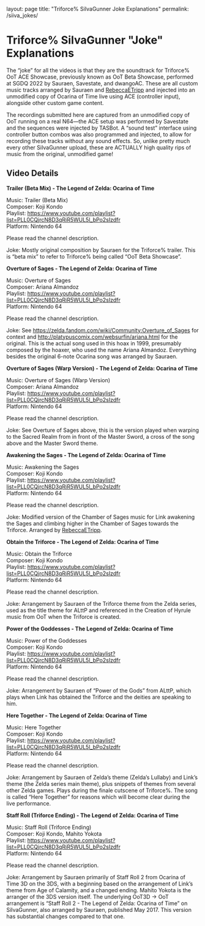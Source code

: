 layout: page
title: "Triforce% SiIvaGunner Joke Explanations"
permalink: /siiva_jokes/


# Triforce% SiIvaGunner "Joke" Explanations

The “joke” for all the videos is that they are the soundtrack for Triforce% OoT ACE Showcase,
previously known as OoT Beta Showcase, performed at SGDQ 2022 by Sauraen, Savestate, and
dwangoAC. These are all custom music tracks arranged by Sauraen and 
[RebeccaETripp](https://www.youtube.com/rebeccaetripp) and
injected into an unmodified copy of Ocarina of Time live using ACE (controller input),
alongside other custom game content.

The recordings submitted here are captured from an unmodified copy of OoT running on a
real N64—the ACE setup was performed by Savestate and the sequences were injected by TASBot.
A “sound test” interface using controller button combos was also programmed and injected,
to allow for recording these tracks without any sound effects. So, unlike pretty much every
other SiIvaGunner upload, these are ACTUALLY high quality rips of music from the original,
unmodified game!


## Video Details

**Trailer (Beta Mix) - The Legend of Zelda: Ocarina of Time**

Music: Trailer (Beta Mix) \
Composer: Koji Kondo \
Playlist: https://www.youtube.com/playlist?list=PLL0CQjrcN8D3qRiR5WUL5l_bPo2sIzdfr \
Platform: Nintendo 64

Please read the channel description.

Joke: Mostly original composition by Sauraen for the Triforce% trailer.
This is “beta mix” to refer to Triforce% being called “OoT Beta Showcase”.

**Overture of Sages - The Legend of Zelda: Ocarina of Time**

Music: Overture of Sages \
Composer: Ariana Almandoz \
Playlist: https://www.youtube.com/playlist?list=PLL0CQjrcN8D3qRiR5WUL5l_bPo2sIzdfr \
Platform: Nintendo 64

Please read the channel description.

Joke: See https://zelda.fandom.com/wiki/Community:Overture_of_Sages for context
and http://platypuscomix.com/websurfin/ariana.html for the original. This is the
actual song used in this hoax in 1999, presumably composed by the hoaxer, who
used the name Ariana Almandoz. Everything besides the original 6-note Ocarina
song was arranged by Sauraen.

**Overture of Sages (Warp Version) - The Legend of Zelda: Ocarina of Time**

Music: Overture of Sages (Warp Version) \
Composer: Ariana Almandoz \
Playlist: https://www.youtube.com/playlist?list=PLL0CQjrcN8D3qRiR5WUL5l_bPo2sIzdfr \
Platform: Nintendo 64

Please read the channel description.

Joke: See Overture of Sages above, this is the version played when warping to
the Sacred Realm from in front of the Master Sword, a cross of the song above
and the Master Sword theme.

**Awakening the Sages - The Legend of Zelda: Ocarina of Time**

Music: Awakening the Sages \
Composer: Koji Kondo \
Playlist: https://www.youtube.com/playlist?list=PLL0CQjrcN8D3qRiR5WUL5l_bPo2sIzdfr \
Platform: Nintendo 64

Please read the channel description.

Joke: Modified version of the Chamber of Sages music for Link awakening the Sages
and climbing higher in the Chamber of Sages towards the Triforce. Arranged by
[RebeccaETripp](https://www.youtube.com/rebeccaetripp).

**Obtain the Triforce - The Legend of Zelda: Ocarina of Time**

Music: Obtain the Triforce \
Composer: Koji Kondo \
Playlist: https://www.youtube.com/playlist?list=PLL0CQjrcN8D3qRiR5WUL5l_bPo2sIzdfr \
Platform: Nintendo 64

Please read the channel description.

Joke: Arrangement by Sauraen of the Triforce theme from the Zelda series, used as
the title theme for ALttP and referenced in the Creation of Hyrule music from OoT
when the Triforce is created.

**Power of the Goddesses - The Legend of Zelda: Ocarina of Time**

Music: Power of the Goddesses \
Composer: Koji Kondo \
Playlist: https://www.youtube.com/playlist?list=PLL0CQjrcN8D3qRiR5WUL5l_bPo2sIzdfr \
Platform: Nintendo 64

Please read the channel description.

Joke: Arrangement by Sauraen of “Power of the Gods” from ALttP, which plays when
Link has obtained the Triforce and the deities are speaking to him.

**Here Together - The Legend of Zelda: Ocarina of Time**

Music: Here Together \
Composer: Koji Kondo \
Playlist: https://www.youtube.com/playlist?list=PLL0CQjrcN8D3qRiR5WUL5l_bPo2sIzdfr \
Platform: Nintendo 64

Please read the channel description.

Joke: Arrangement by Sauraen of Zelda’s theme (Zelda’s Lullaby) and Link’s theme
(the Zelda series main theme), plus snippets of themes from several other Zelda
games. Plays during the finale cutscene of Triforce%. The song is called “Here
Together” for reasons which will become clear during the live performance.

**Staff Roll (Triforce Ending) - The Legend of Zelda: Ocarina of Time**

Music: Staff Roll (Triforce Ending) \
Composer: Koji Kondo, Mahito Yokota \
Playlist: https://www.youtube.com/playlist?list=PLL0CQjrcN8D3qRiR5WUL5l_bPo2sIzdfr \
Platform: Nintendo 64

Please read the channel description.

Joke: Arrangement by Sauraen primarily of Staff Roll 2 from Ocarina of Time 3D
on the 3DS, with a beginning based on the arrangement of Link’s theme from Age
of Calamity, and a changed ending. Mahito Yokota is the arranger of the 3DS
version itself. The underlying OoT3D -> OoT arrangement is “Staff Roll 2 -
The Legend of Zelda: Ocarina of Time” on SiIvaGunner, also arranged by Sauraen,
published May 2017. This version has substantial changes compared to that one.
